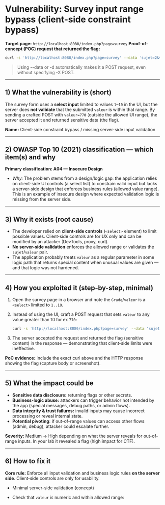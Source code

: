 
# Vulnerability: Survey input range bypass (client-side constraint bypass)

**Target page:** `http://localhost:8080/index.php?page=survey`
**Proof-of-concept (POC) request that returned the flag:**

```bash
curl -s 'http://localhost:8080/index.php?page=survey' --data 'sujet=2&valeur=770' 
```
> Using --data or -d automatically makes it a POST request, even without specifying -X POST.
---

## 1) What the vulnerability is (short)

The survey form uses a **select input** limited to values `1`–`10` in the UI, but the server does **not validate** that the submitted `valeur` is within that range. By sending a crafted POST with `valeur=770` (outside the allowed UI range), the server accepted it and returned sensitive data (the flag).

**Name:** Client-side constraint bypass / missing server-side input validation.

---

## 2) OWASP Top 10 (2021) classification — which item(s) and why

**Primary classification: A04 — Insecure Design**

* *Why:* The problem stems from a design/logic gap: the application relies on client-side UI controls (a select list) to constrain valid input but lacks a server-side design that enforces business rules (allowed value range). This is an example of insecure design where expected validation logic is missing from the server side.

---

## 3) Why it exists (root cause)

* The developer relied on **client-side controls** (`<select>` element) to limit possible values. Client-side controls are for UX only and can be modified by an attacker (DevTools, proxy, curl).
* **No server-side validation** enforces the allowed range or validates the `sujet`/`valeur` pair.
* The application probably treats `valeur` as a regular parameter in some logic path that returns special content when unusual values are given — and that logic was not hardened.

---

## 4) How you exploited it (step-by-step, minimal)

1. Open the survey page in a browser and note the `Grade`/`valeur` is a `<select>` limited to `1..10`.
2. Instead of using the UI, craft a POST request that sets `valeur` to any value greater than 10 for ex `770`:

   ```bash
   curl -s 'http://localhost:8080/index.php?page=survey' --data 'sujet=2&valeur=770'
   ```
3. The server accepted the request and returned the flag (sensitive content) in the response — demonstrating that client-side limits were ineffective.

**PoC evidence:** include the exact curl above and the HTTP response showing the flag (capture body or screenshot).

---

## 5) What the impact could be

* **Sensitive data disclosure:** returning flags or other secrets.
* **Business-logic abuse:** attackers can trigger behavior not intended by the app (special messages, debug paths, or admin flows).
* **Data integrity & trust failures:** invalid inputs may cause incorrect processing or reveal internal state.
* **Potential pivoting:** if out-of-range values can access other flows (admin, debug), attacker could escalate further.

**Severity:** Medium → High depending on what the server reveals for out-of-range inputs. In your lab it revealed a flag (high impact for CTF).

---

## 6) How to fix it

**Core rule:** Enforce all input validation and business logic rules **on the server side**. Client-side controls are only for usability.

* Minimal server-side validation (concept)

* Check that `valeur` is numeric and within allowed range:
